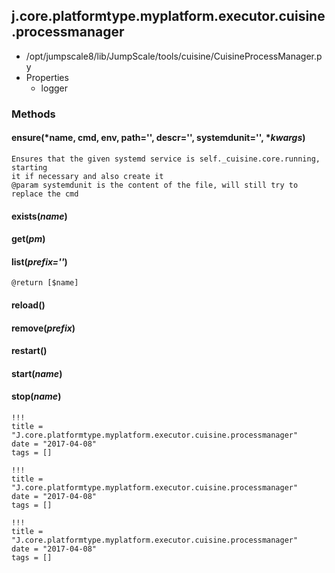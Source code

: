<!-- toc -->
## j.core.platformtype.myplatform.executor.cuisine.processmanager

- /opt/jumpscale8/lib/JumpScale/tools/cuisine/CuisineProcessManager.py
- Properties
    - logger

### Methods

#### ensure(*name, cmd, env, path='', descr='', systemdunit='', **kwargs*) 

```
Ensures that the given systemd service is self._cuisine.core.running, starting
it if necessary and also create it
@param systemdunit is the content of the file, will still try to replace the cmd

```

#### exists(*name*) 

#### get(*pm*) 

#### list(*prefix=''*) 

```
@return [$name]

```

#### reload() 

#### remove(*prefix*) 

#### restart() 

#### start(*name*) 

#### stop(*name*) 


```
!!!
title = "J.core.platformtype.myplatform.executor.cuisine.processmanager"
date = "2017-04-08"
tags = []
```

```
!!!
title = "J.core.platformtype.myplatform.executor.cuisine.processmanager"
date = "2017-04-08"
tags = []
```

```
!!!
title = "J.core.platformtype.myplatform.executor.cuisine.processmanager"
date = "2017-04-08"
tags = []
```
